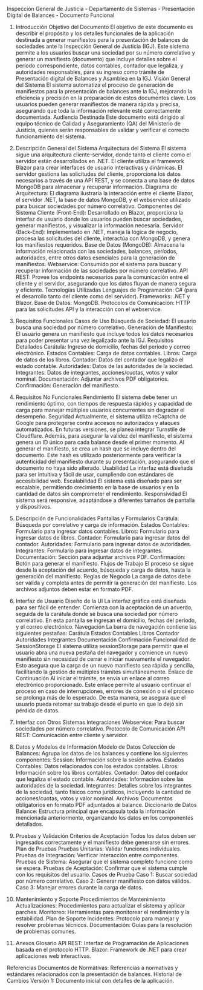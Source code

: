 Inspección General de Justicia - Departamento de Sistemas - Presentación Digital de Balances - Documento Funcional

1. Introducción
Objetivo del Documento
El objetivo de este documento es describir el propósito y los detalles funcionales de la aplicación destinada a generar manifiestos para la presentación de balances de sociedades ante la Inspección General de Justicia (IGJ). Este sistema permite a los usuarios buscar una sociedad por su número correlativo y generar un manifiesto (documento)  que incluye detalles sobre el período correspondiente, datos contables, contador que legaliza, y autoridades responsables, para su ingreso como trámite de Presentación digital de Balances y Asamblea en la IGJ.
Visión General del Sistema
El sistema automatiza el proceso de generación de manifiestos para la presentación de balances ante la IGJ, mejorando la eficiencia y precisión en la preparación de estos documentos clave. Los usuarios pueden generar manifiestos de manera rápida y precisa, asegurando que toda la información relevante esté correctamente documentada.
Audiencia Destinada
Este documento está dirigido al equipo técnico de Calidad y Aseguramiento (QA) del Ministerio de Justicia, quienes serán responsables de validar y verificar el correcto funcionamiento del sistema.

2. Descripción General del Sistema
Arquitectura del Sistema
El sistema sigue una arquitectura cliente-servidor, donde tanto el cliente como el servidor están desarrollados en .NET. El cliente utiliza el framework Blazor para crear interfaces de usuario interactivas y dinámicas. El servidor gestiona las solicitudes del cliente, proporciona los datos necesarios a través de una API REST, y se conecta a una base de datos MongoDB para almacenar y recuperar información.
Diagrama de Arquitectura: El diagrama ilustraría la interacción entre el cliente Blazor, el servidor .NET, la base de datos MongoDB, y el webservice utilizado para buscar sociedades por número correlativo.
Componentes del Sistema
Cliente (Front-End): Desarrollado en Blazor, proporciona la interfaz de usuario donde los usuarios pueden buscar sociedades, generar manifiestos, y visualizar la información necesaria.
Servidor (Back-End): Implementado en .NET, maneja la lógica de negocio, procesa las solicitudes del cliente, interactúa con MongoDB, y genera los manifiestos requeridos.
Base de Datos (MongoDB): Almacena la información relacionada con las sociedades, balances, períodos, autoridades, entre otros datos esenciales para la generación de manifiestos.
Webservice: Consumido por el sistema para buscar y recuperar información de las sociedades por número correlativo.
API REST: Provee los endpoints necesarios para la comunicación entre el cliente y el servidor, asegurando que los datos fluyan de manera segura y eficiente.
Tecnologías Utilizadas
Lenguajes de Programación: C# (para el desarrollo tanto del cliente como del servidor).
Frameworks: .NET y Blazor.
Base de Datos: MongoDB.
Protocolos de Comunicación: HTTP para las solicitudes API y la interacción con el webservice.

3. Requisitos Funcionales
Casos de Uso
Búsqueda de Sociedad: El usuario busca una sociedad por número correlativo.
Generación de Manifiesto: El usuario genera un manifiesto que incluye todos los datos necesarios para poder presentar una vez legalizado ante la IGJ.
Requisitos Detallados
Carátula: Ingreso de domicilio, fechas del período y correo electrónico.
Estados Contables: Carga de datos contables.
Libros: Carga de datos de los libros.
Contador: Datos del contador que legalizó el estado contable.
Autoridades: Datos de las autoridades de la sociedad.
Integrantes: Datos de integrantes, acciones/cuotas, votos y valor nominal.
Documentación: Adjuntar archivos PDF obligatorios.
Confirmación: Generación del manifiesto.

4. Requisitos No Funcionales
Rendimiento
El sistema debe tener un rendimiento óptimo, con tiempos de respuesta rápidos y capacidad de carga para manejar múltiples usuarios concurrentes sin degradar el desempeño.
Seguridad
Actualmente, el sistema utiliza reCaptcha de Google para protegerse contra accesos no autorizados y ataques automatizados. En futuras versiones, se planea integrar Turnstile de Cloudflare.
Además, para asegurar la validez del manifiesto, el sistema genera un ID único para cada balance desde el primer momento. Al generar el manifiesto, se crea un hash que se incluye dentro del documento. Este hash es utilizado posteriormente para verificar la autenticidad del manifiesto durante su presentación, asegurando que el documento no haya sido alterado.
Usabilidad
La interfaz está diseñada para ser intuitiva y fácil de usar, cumpliendo con estándares de accesibilidad web.
Escalabilidad
El sistema está diseñado para ser escalable, permitiendo crecimiento en la base de usuarios y en la cantidad de datos sin comprometer el rendimiento.
Responsividad
El sistema será responsive, adaptándose a diferentes tamaños de pantalla y dispositivos.

5. Descripción de Funcionalidades
Pantallas y Formularios
Carátula: Búsqueda por correlativo y carga de información.
Estados Contables: Formulario para ingresar datos contables.
Libros: Formulario para ingresar datos de libros.
Contador: Formulario para ingresar datos del contador.
Autoridades: Formulario para ingresar datos de autoridades.
Integrantes: Formulario para ingresar datos de integrantes.
Documentación: Sección para adjuntar archivos PDF.
Confirmación: Botón para generar el manifiesto.
Flujos de Trabajo
El proceso se sigue desde la aceptación del acuerdo, búsqueda y carga de datos, hasta la generación del manifiesto.
Reglas de Negocio
La carga de datos debe ser válida y completa antes de permitir la generación del manifiesto.
Los archivos adjuntos deben estar en formato PDF.

6. Interfaz de Usuario
Diseño de la UI
La interfaz gráfica está diseñada para ser fácil de entender. Comienza con la aceptación de un acuerdo, seguida de la carátula donde se busca una sociedad por número correlativo. En esta pantalla se ingresan el domicilio, fechas del período, y el correo electrónico.
Navegación
La barra de navegación contiene las siguientes pestañas:
Carátula
Estados Contables
Libros
Contador
Autoridades
Integrantes
Documentación
Confirmación
 Funcionalidad de SessionStorage
El sistema utiliza sessionStorage para permitir que el usuario abra una nueva pestaña del navegador y comience un nuevo manifiesto sin necesidad de cerrar e iniciar nuevamente el navegador. Esto asegura que la carga de un nuevo manifiesto sea rápida y sencilla, facilitando la gestión de múltiples trámites simultáneamente.
Enlace de Continuación
Al iniciar el trámite, se envía un enlace al correo electrónico proporcionado. Este enlace permite al usuario continuar el proceso en caso de interrupciones, errores de conexión o si el proceso se prolonga más de lo esperado. De esta manera, se asegura que el usuario pueda retomar su trabajo desde el punto en que lo dejó sin pérdida de datos.

7. Interfaz con Otros Sistemas
Integraciones
Webservice: Para buscar sociedades por número correlativo.
Protocolo de Comunicación
API REST: Comunicación entre cliente y servidor.

8. Datos y Modelos de Información
Modelo de Datos
Colección de Balances: Agrupa los datos de los balances y contiene los siguientes componentes:
Session: Información sobre la sesión activa.
Estados Contables: Datos relacionados con los estados contables.
Libros: Información sobre los libros contables.
Contador: Datos del contador que legaliza el estado contable.
Autoridades: Información sobre las autoridades de la sociedad.
Integrantes: Detalles sobre los integrantes de la sociedad, tanto físicos como jurídicos, incluyendo la cantidad de acciones/cuotas, votos y valor nominal.
Archivos: Documentos obligatorios en formato PDF adjuntados al balance.
Diccionario de Datos
Balance: Estructura principal que encapsula toda la información mencionada anteriormente, organizando los datos en los componentes detallados.

9. Pruebas y Validación
Criterios de Aceptación
Todos los datos deben ser ingresados correctamente y el manifiesto debe generarse sin errores.
Plan de Pruebas
Pruebas Unitarias: Validar funciones individuales.
Pruebas de Integración: Verificar interacción entre componentes.
Pruebas de Sistema: Asegurar que el sistema completo funcione como se espera.
Pruebas de Aceptación: Confirmar que el sistema cumple con los requisitos del usuario.
Casos de Prueba
Caso 1: Buscar sociedad por número correlativo.
Caso 2: Generar manifiesto con datos válidos.
Caso 3: Manejar errores durante la carga de datos.

10. Mantenimiento y Soporte
Procedimientos de Mantenimiento
Actualizaciones: Procedimientos para actualizar el sistema y aplicar parches.
Monitoreo: Herramientas para monitorear el rendimiento y la estabilidad.
Plan de Soporte
Incidentes: Protocolo para manejar y resolver problemas técnicos.
Documentación: Guías para la resolución de problemas comunes.

11. Anexos
Glosario
API REST: Interfaz de Programación de Aplicaciones basada en el protocolo HTTP.
Blazor: Framework de .NET para crear aplicaciones web interactivas.

Referencias
Documentos de Normativas: Referencias a normativas y estándares relacionados con la presentación de balances.
Historial de Cambios
Versión 1: Documento inicial con detalles de la aplicación.
